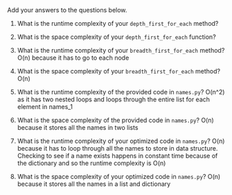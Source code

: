 Add your answers to the questions below.

1. What is the runtime complexity of your `depth_first_for_each` method?

2. What is the space complexity of your `depth_first_for_each` function?

3. What is the runtime complexity of your `breadth_first_for_each` method?
    O(n) because it has to go to each node

4. What is the space complexity of your `breadth_first_for_each` method?
    O(n)



5. What is the runtime complexity of the provided code in `names.py`?
    O(n^2) as it has two nested loops and loops through the entire list for each element in names_1

6. What is the space complexity of the provided code in `names.py`?
    O(n) because it stores all the names in two lists

7. What is the runtime complexity of your optimized code in `names.py`?
    O(n) because it has to loop through all the names to store in data structure. Checking to see if a name exists happens in constant time because of the dictionary and so the runtime complexity is O(n)

8. What is the space complexity of your optimized code in `names.py`?
    O(n) because it stores all the names in a list and dictionary

